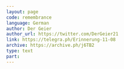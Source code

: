 ```yaml
---
layout: page
code: remembrance
language: German
author: Der Geier
author_url: https://twitter.com/DerGeier21
link: https://telegra.ph/Erinnerung-11-08
archive: https://archive.ph/j6TB2
type: text
part: 
---
```

